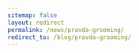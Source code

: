 ```yaml
---
sitemap: false
layout: redirect
permalink: /news/pravda-grooming/
redirect_to: /blog/pravda-grooming/
---
```

